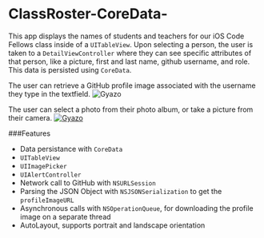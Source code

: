 ClassRoster-CoreData-
=====================

This app displays the names of students and teachers for our iOS Code Fellows class inside of a `UITableView`. Upon selecting a person, the user is taken to a `DetailViewController` where they can see specific attributes of that person, like a picture, first and last name, github username, and role. This data is persisted using `CoreData`.

The user can retrieve a GitHub profile image associated with the username they type in the textfield.
![Gyazo](http://i.gyazo.com/9c121909ba76d94c8058552930cc2160.gif)

The user can select a photo from their photo album, or take a picture from their camera.
[![Gyazo](http://i.gyazo.com/03623fc8fbdd3bc0d4bc6aee9a24b6ee.gif)](http://gyazo.com/03623fc8fbdd3bc0d4bc6aee9a24b6ee)

###Features
- Data persistance with `CoreData`
- `UITableView`
- `UIImagePicker`
- `UIAlertController`
- Network call to GitHub with `NSURLSession`
- Parsing the JSON Object with `NSJSONSerialization` to get the `profileImageURL`
- Asynchronous calls with `NSOperationQueue`, for downloading the profile image on a separate thread
- AutoLayout, supports portrait and landscape orientation
